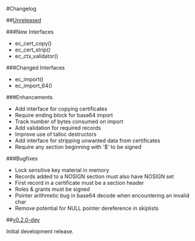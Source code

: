 #Changelog

##[Unreleased](https://github.com/erayd/libec/tree/dev)

###New Interfaces
 * ec_cert_copy()
 * ec_cert_strip()
 * ec_ctx_validator()


###Changed Interfaces
 * ec_import()
 * ec_import_64()

###Enhancements
 * Add interface for copying certificates
 * Require ending block for base64 import
 * Track number of bytes consumed on import
 * Add validation for required records
 * Improve use of talloc destructors
 * Add interface for stripping unwanted data from certificates
 * Require any section beginning with '$' to be signed

###Bugfixes
 * Lock sensitive key material in memory
 * Records added to a NOSIGN section must also have NOSIGN set
 * First record in a certificate must be a section header
 * Roles & grants must be signed
 * Pointer arithmetic bug in base64 decode when encountering an invalid char
 * Remove potential for NULL pointer dereference in skiplists


##[v0.2.0-dev](https://github.com/erayd/libec/releases/tag/v0.2.0-dev)

Initial development release.
